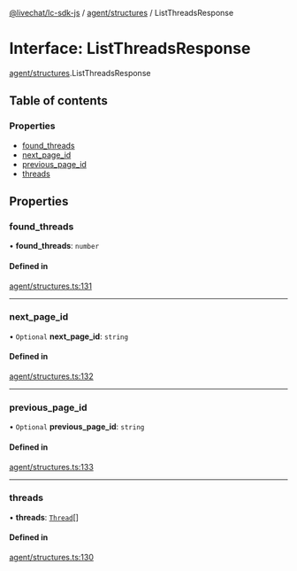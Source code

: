 [@livechat/lc-sdk-js](../README.md) / [agent/structures](../modules/agent_structures.md) / ListThreadsResponse

# Interface: ListThreadsResponse

[agent/structures](../modules/agent_structures.md).ListThreadsResponse

## Table of contents

### Properties

- [found\_threads](agent_structures.ListThreadsResponse.md#found_threads)
- [next\_page\_id](agent_structures.ListThreadsResponse.md#next_page_id)
- [previous\_page\_id](agent_structures.ListThreadsResponse.md#previous_page_id)
- [threads](agent_structures.ListThreadsResponse.md#threads)

## Properties

### found\_threads

• **found\_threads**: `number`

#### Defined in

[agent/structures.ts:131](https://github.com/livechat/lc-sdk-js/blob/11cc290/src/agent/structures.ts#L131)

___

### next\_page\_id

• `Optional` **next\_page\_id**: `string`

#### Defined in

[agent/structures.ts:132](https://github.com/livechat/lc-sdk-js/blob/11cc290/src/agent/structures.ts#L132)

___

### previous\_page\_id

• `Optional` **previous\_page\_id**: `string`

#### Defined in

[agent/structures.ts:133](https://github.com/livechat/lc-sdk-js/blob/11cc290/src/agent/structures.ts#L133)

___

### threads

• **threads**: [`Thread`](objects.Thread.md)[]

#### Defined in

[agent/structures.ts:130](https://github.com/livechat/lc-sdk-js/blob/11cc290/src/agent/structures.ts#L130)
